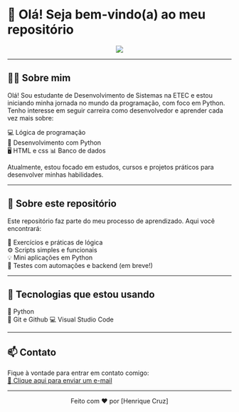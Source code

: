 # 👋 Olá! Seja bem-vindo(a) ao meu repositório

<p align="center">
  <img src="https://media0.giphy.com/media/v1.Y2lkPTc5MGI3NjExNnN5bWJncWRyeXJ6amxnNmlqdTM4MDRpOWh1N3Y2Z2hlczJ5cWQ4OCZlcD12MV9pbnRlcm5hbF9naWZfYnlfaWQmY3Q9Zw/Rpl1sod1vCXK0L2SUN/giphy.gif" />
</p>

---

## 👨‍💻 Sobre mim

Olá! Sou estudante de Desenvolvimento de Sistemas na ETEC e estou iniciando minha jornada no mundo da programação, com foco em Python.  
Tenho interesse em seguir carreira como desenvolvedor e aprender cada vez mais sobre:

💻 Lógica de programação  
🐍 Desenvolvimento com Python  
🖥️ HTML e css
📊 Banco de dados 

Atualmente, estou focado em estudos, cursos e projetos práticos para desenvolver minhas habilidades.

---

## 📂 Sobre este repositório

Este repositório faz parte do meu processo de aprendizado. Aqui você encontrará:

🧠 Exercícios e práticas de lógica  
⚙️ Scripts simples e funcionais  
💡 Mini aplicações em Python  
🔁 Testes com automações e backend (em breve!)

---

## 🚀 Tecnologias que estou usando

🐍 Python  
🔧 Git e Github
💻 Visual Studio Code  

---

## 📫 Contato

Fique à vontade para entrar em contato comigo:  
[📧 Clique aqui para enviar um e-mail](:cruzhenrique263@gmail.com)

---

<p align="center">Feito com ❤️ por [Henrique Cruz]</p>
